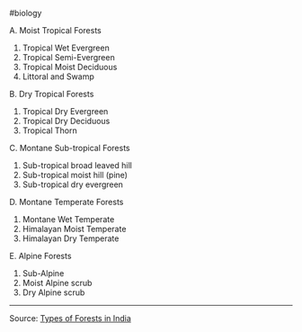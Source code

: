 #biology

A. Moist Tropical Forests
1. Tropical Wet Evergreen
2. Tropical Semi-Evergreen
3. Tropical Moist Deciduous
4. Littoral and Swamp

B. Dry Tropical Forests
1. Tropical Dry Evergreen
2. Tropical Dry Deciduous
3. Tropical Thorn

C. Montane Sub-tropical Forests
1. Sub-tropical broad leaved hill
2. Sub-tropical moist hill (pine)
3. Sub-tropical dry evergreen

D. Montane Temperate Forests
1. Montane Wet Temperate
2. Himalayan Moist Temperate
3. Himalayan Dry Temperate

E. Alpine Forests
1. Sub-Alpine
2. Moist Alpine scrub
3. Dry Alpine scrub


---
Source: [Types of Forests in India](https://www.pmfias.com/forests-natural-vegetation-of-india-classification-of-natural-vegetation-of-india/) 